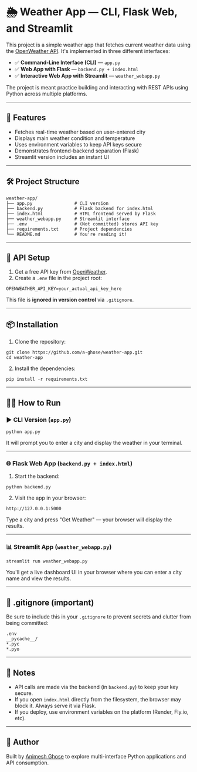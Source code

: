 # 🌦 Weather App — CLI, Flask Web, and Streamlit

This project is a simple weather app that fetches current weather data using the [OpenWeather API](https://openweathermap.org/api). It's implemented in three different interfaces:

- ✅ **Command-Line Interface (CLI)** — `app.py`
- ✅ **Web App with Flask** — `backend.py + index.html`
- ✅ **Interactive Web App with Streamlit** — `weather_webapp.py`

The project is meant practice building and interacting with REST APIs using Python across multiple platforms.

---

## 🚀 Features

- Fetches real-time weather based on user-entered city
- Displays main weather condition and temperature
- Uses environment variables to keep API keys secure
- Demonstrates frontend-backend separation (Flask)
- Streamlit version includes an instant UI

---

## 🛠 Project Structure

```
weather-app/
├── app.py                # CLI version
├── backend.py            # Flask backend for index.html
├── index.html            # HTML frontend served by Flask
├── weather_webapp.py     # Streamlit interface
├── .env                  # (Not committed) stores API key
├── requirements.txt      # Project dependencies
└── README.md             # You're reading it!
```

---

## 🔐 API Setup

1. Get a free API key from [OpenWeather](https://openweathermap.org/api).
2. Create a `.env` file in the project root:

```
OPENWEATHER_API_KEY=your_actual_api_key_here
```

This file is **ignored in version control** via `.gitignore`.

---

## 📦 Installation

1. Clone the repository:

```
git clone https://github.com/a-ghose/weather-app.git
cd weather-app
```

2. Install the dependencies:

```
pip install -r requirements.txt
```

---

## 🧑‍💻 How to Run

### ▶️ CLI Version (`app.py`)

```
python app.py
```

It will prompt you to enter a city and display the weather in your terminal.

---

### 🌐 Flask Web App (`backend.py + index.html`)

1. Start the backend:

```
python backend.py
```

2. Visit the app in your browser:

```
http://127.0.0.1:5000
```

Type a city and press "Get Weather" — your browser will display the results.

---

### 📊 Streamlit App (`weather_webapp.py`)

```
streamlit run weather_webapp.py
```

You'll get a live dashboard UI in your browser where you can enter a city name and view the results.

---

## 🧹 .gitignore (important)

Be sure to include this in your `.gitignore` to prevent secrets and clutter from being committed:

```
.env
__pycache__/
*.pyc
*.pyo
```

---

## 📝 Notes

- API calls are made via the backend (in `backend.py`) to keep your key secure.
- If you open `index.html` directly from the filesystem, the browser may block it. Always serve it via Flask.
- If you deploy, use environment variables on the platform (Render, Fly.io, etc).

---

## 👤 Author

Built by [Animesh Ghose](https://github.com/a-ghose) to explore multi-interface Python applications and API consumption.
